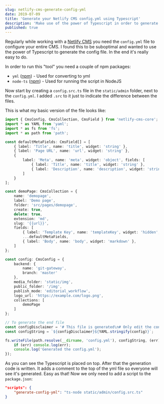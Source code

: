 ```yaml
---
slug: netlify-cms-generate-config-yml
date: 2019-07-09
title: 'Generate your Netlify CMS config.yml using Typescript'
description: 'Make use of the power of Typescript in order to generate a Netlify CMS config.yml.'
published: true
---
```


Regularly while working with a [Netlify CMS](https://www.netlifycms.org/) you need the `config.yml` file to configure your entire CMS. I found this to be suboptimal and wanted to use the power of Typescript to generate the config file. In the end it's really easy to do.

In order to run this "tool" you need a couple of npm packages:
 - `yml` ([npm](https://www.npmjs.com/package/yaml)) - Used for converting to yml
 - `node-ts` ([npm](https://www.npmjs.com/package/ts-node)) - Used for running the script in NodeJS

Now start by creating a `config.src.ts` file in the `static/admin` folder, next to the `config.yml`. I added `.src` to it just to indicate the difference between the files.

This is what my basic version of the file looks like:
```typescript
import { CmsConfig, CmsCollection, CmsField } from 'netlify-cms-core';
import * as YAML from 'yaml';
import * as fs from 'fs';
import * as path from 'path';

const defaultMetaFields: CmsField[] = [
    { label: 'Title', name: 'title', widget: 'string' },
    { label: 'Page URL', name: 'url', widget: 'string' },
    {
        label: 'Meta', name: 'meta', widget: 'object', fields: [
            { label: 'Title', name: 'title', widget: 'string' },
            { label: 'Description', name: 'description', widget: 'string' }
        ]
    }
];

const demoPage: CmsCollection = {
    name: 'demopage',
    label: 'Demo page',
    folder: 'src/pages/demopage',
    create: true,
    delete: true,
    extension: 'md',
    slug: '{{url}}',
    fields: [
        { label: 'Template Key', name: 'templateKey', widget: 'hidden', default: 'demoPage' },
        ...defaultMetaFields,
        { label: 'Body', name: 'body', widget: 'markdown' },
    ]
};

const config: CmsConfig = {
    backend: {
        name: 'git-gateway',
        branch: 'master'
    },
    media_folder: 'static/img',
    public_folder: '/img',
    publish_mode: 'editorial_workflow',
    logo_url: 'https://example.com/logo.png',
    collections: [
        demoPage
    ]
};

// To generate the end file
const configDisclaimer = '# This file is generated\n# Only edit the config.src.ts file\n\n'; 
const configString = `${configDisclaimer}${YAML.stringify(config)}`;

fs.writeFile(path.resolve(__dirname, 'config.yml'), configString, (err) => {
    if (err) console.log(err);
    console.log('Generated the config.yml');
});
```

As you can see the Typescript is placed on top. After that the generation code is written. It adds a comment to the top of the yml file so everyone will see it's generated. Easy as that! Now we only need to add a script to the `package.json`:

```json
"scripts": {
    "generate-config-yml": "ts-node static/admin/config.src.ts"
}
```
